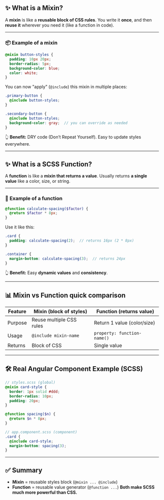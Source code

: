 ## ✨ What is a **Mixin**?

A **mixin** is like a **reusable block of CSS rules**.
You write it **once**, and then **reuse it** wherever you need it (like a function in code).

---

### 📦 **Example of a mixin**

```scss
@mixin button-styles {
  padding: 10px 20px;
  border-radius: 5px;
  background-color: blue;
  color: white;
}
```

You can now "apply" (`@include`) this mixin in multiple places:

```scss
.primary-button {
  @include button-styles;
}

.secondary-button {
  @include button-styles;
  background-color: gray;  // you can override as needed
}
```

👆 **Benefit:** DRY code (Don’t Repeat Yourself). Easy to update styles everywhere.

---

## ✨ What is a **SCSS Function**?

A **function** is like a **mixin that returns a value**.
Usually returns **a single value** like a color, size, or string.

---

### 🧩 **Example of a function**

```scss
@function calculate-spacing($factor) {
  @return $factor * 8px;
}
```

Use it like this:

```scss
.card {
  padding: calculate-spacing(2);  // returns 16px (2 * 8px)
}

.container {
  margin-bottom: calculate-spacing(3);  // returns 24px
}
```

👆 **Benefit:** Easy **dynamic values** and **consistency**.

---

## 📊 **Mixin vs Function quick comparison**

| Feature | Mixin (block of styles)  | Function (returns value)    |
| ------- | ------------------------ | --------------------------- |
| Purpose | Reuse multiple CSS rules | Return 1 value (color/size) |
| Usage   | `@include mixin-name`    | `property: function-name()` |
| Returns | Block of CSS             | Single value                |

---

## 🛠️ **Real Angular Component Example** (SCSS)

```scss
// styles.scss (global)
@mixin card-style {
  border: 1px solid #ddd;
  border-radius: 10px;
  padding: 20px;
}

@function spacing($n) {
  @return $n * 8px;
}

// app.component.scss (component)
.card {
  @include card-style;
  margin-bottom: spacing(3);
}
```

---

## ✅ **Summary**

* **Mixin** = reusable styles block (`@mixin ... @include`)
* **Function** = reusable value generator (`@function ...`)
  **Both make SCSS much more powerful than CSS.**
